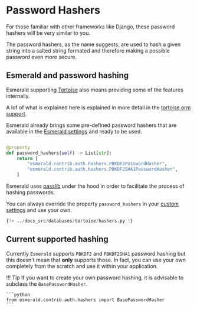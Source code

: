 # Password Hashers

For those familiar with other frameworks like Django, these password hashers will be very similar to you.

The password hashers, as the name suggests, are used to hash a given string into a salted string formated and therefore
making a possible password even more secure.

## Esmerald and password hashing

Esmerald supporting [Tortoise](./databases/tortoise/tortoise.md) also means providing some of the features internally.

A lof of what is explained here is explained in more detail in the [tortoise orm support](./databases/tortoise/tortoise.md).

Esmerald already brings some pre-defined password hashers that are available in the
[Esmerald settings](./application/settings.md) and ready to be used.

```python

@property
def password_hashers(self) -> List[str]:
    return [
        "esmerald.contrib.auth.hashers.PBKDF2PasswordHasher",
        "esmerald.contrib.auth.hashers.PBKDF2SHA1PasswordHasher",
    ]
```

Esmerald uses <a href='https://passlib.readthedocs.io/en/stable/' target='_blank'>passlib</a> under the hood
in order to facilitate the process of hashing passwords.

You can always override the property `password_hashers` in your
[custom settings](./application/settings.md#custom-settings) and use your own.

```python
{!> ../docs_src/databases/tortoise/hashers.py !}
```

## Current supported hashing

Currently `Esmerald` supports `PBKDF2` and `PBKDF2SHA1` password hashing but this doesn't mean that **only** supports
those. In fact, you can use your own completely from the scratch and use it within your application.

!!! Tip
    If you want to create your own password hashing, it is advisable to subclass the `BasePasswordHasher`.
    
    ```python
    from esmerald.contrib.auth.hashers import BasePasswordHasher
    ```
